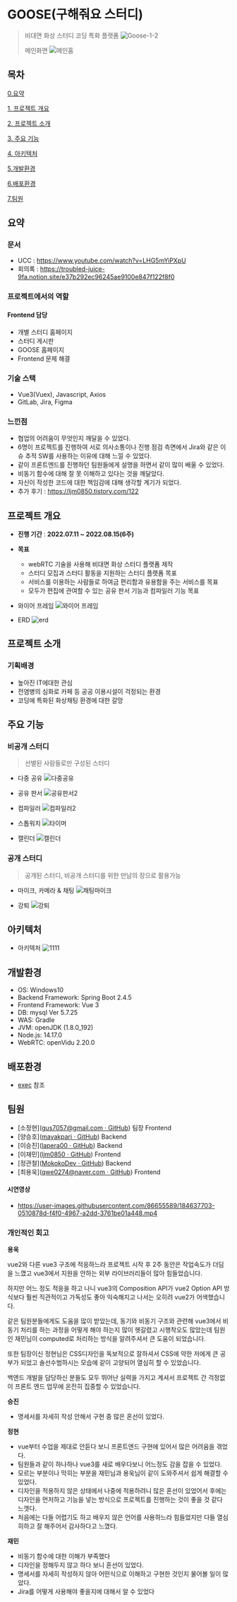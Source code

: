 # GOOSE(구해줘요 스터디)

>비대면 화상 스터디 코딩 특화 플랫폼 
![Goose-1-2](https://user-images.githubusercontent.com/86655589/184588991-bb65717d-ff72-40fc-8e3a-c8eb15819df4.png)
>
>
>메인화면
![메인홈](https://user-images.githubusercontent.com/86655589/184629331-e87e00d5-887a-4e07-8706-4d1d7eebeeb5.png)

## 목차

[0.요약](#요약)

[1. 프로젝트 개요](#프로젝트-개요)

[2. 프로젝트 소개](#프로젝트-소개)

[3. 주요 기능](#주요-기능)

[4. 아키텍처](#아키텍처)

[5.개발환경](#개발환경)

[6.배포환경](#배포환경)

[7.팀원](#팀원)

## 요약

### 문서

- UCC : https://www.youtube.com/watch?v=LHG5mYiPXpU
- 회의록 : https://troubled-juice-9fa.notion.site/e37b292ec96245ae9100e847f122f8f0

### 프로젝트에서의 역할

#### Frontend 담당

- 개별 스터디 홈페이지
- 스터디 게시판
- GOOSE 홈페이지
- Frontend 문제 해결

### 기술 스택

- Vue3(Vuex), Javascript, Axios
- GitLab, Jira, Figma

### 느낀점

- 협업의 어려움이 무엇인지 깨달을 수 있었다.
- 6명이 프로젝트를 진행하여 서로 의사소통이나 진행 점검 측면에서 Jira와 같은 이슈 추적 SW를 사용하는 이유에 대해 느낄 수 있었다.
- 같이 프론트엔드를 진행하던 팀원들에게 설명을 하면서 같이 많이 배울 수 있었다.
- 비동기 함수에 대해 잘 못 이해하고 있다는 것을 깨달았다.
- 자신이 작성한 코드에 대한 책임감에 대해 생각할 계기가 되었다.
- 추가 후기 : https://ljm0850.tistory.com/122



## 프로젝트 개요

- **진행 기간** : **2022.07.11 ~ 2022.08.15(6주)**

- **목표**
  - webRTC 기술을 사용해 비대면 화상 스터디 플랫폼 제작
  - 스터디 모집과 스터디 활동을 지원하는 스터디 플랫폼 목표
  - 서비스를 이용하는 사람들로 하여금 편리함과 유용함을 주는 서비스를 목표
  - 모두가 편집에 관여할 수 있는 공유 판서 기능과 컴파일러 기능 목표

- 와이어 프레임
  ![와이어 프레임](https://user-images.githubusercontent.com/86655589/184591676-be098f63-7a07-45b8-9504-15e97387f857.png)
- ERD
  ![erd](https://user-images.githubusercontent.com/86655589/184592347-b8b6a17a-62b9-4272-a5e8-e2c31e3e8365.png)



## 프로젝트 소개

### 기획배경

- 높아진 IT에대한 관심
- 전염병의 심화로 카페 등 공공 이용시설이 걱정되는 환경
- 코딩에 특화된 화상채팅 환경에 대한 갈망



## 주요 기능



### 비공개 스터디
> 선별된 사람들로만 구성된 스터디
- 다중 공유
![다중공유](https://user-images.githubusercontent.com/86655589/184599253-53cc9fe8-e0fa-44aa-b0ec-9ea65eb2af98.gif)

- 공유 판서
![공유판서2](https://user-images.githubusercontent.com/86655589/184804050-9d157aeb-6e8f-4af8-a140-927a6b2f9819.gif)

- 컴파일러
![컴파일러2](https://user-images.githubusercontent.com/86655589/184805481-5aa2c663-4c12-4871-acfd-704e0b2dae4e.gif)

- 스톱워치
![타이머](https://user-images.githubusercontent.com/86655589/184599763-33ef3ac7-511f-40b3-a8eb-f179001d7755.gif)

- 캘린더
![캘린더](https://user-images.githubusercontent.com/86655589/185011528-404a6269-321a-4b65-b5f9-7fa92d6e6401.gif)



### 공개 스터디
> 공개된 스터디, 비공개 스터디를 위한 만남의 장으로 활용가능
- 마이크, 카메라 & 채팅
![채팅마이크](https://user-images.githubusercontent.com/86655589/184601420-d76bbf40-e8ac-4598-87af-4fb07c8afe03.gif)

- 강퇴
![강퇴](https://user-images.githubusercontent.com/86655589/184600601-61132c9f-a554-4740-882c-a90c7ee5af81.gif)



## 아키텍처
- 아키텍처
![1111](https://user-images.githubusercontent.com/86655589/184800962-77e8e8d0-553e-4289-b9a4-1b857b7b0b08.jpg)



## 개발환경
- OS: Windows10
- Backend Framework: Spring Boot 2.4.5
- Frontend Framework: Vue 3
- DB: mysql Ver 5.7.25
- WAS: Gradle
- JVM: openJDK (1.8.0_192)
- Node.js: 14.17.0
- WebRTC: openVidu 2.20.0

## 배포환경
- [exec](./exec) 참조

## 팀원

- [소정현]([gus7057@gmail.com · GitHub](https://github.com/sjhyun7057)) 팀장 Frontend
- [양승호]([mayakpari · GitHub](https://github.com/mayakpari)) Backend
- [이승진]([lapera00 · GitHub](https://github.com/lapera00)) Backend
- [이재민]([ljm0850 · GitHub](https://github.com/ljm0850)) Frontend
- [정관철]([MokokoDev · GitHub](https://github.com/MokokoDev)) Backend
- [최용욱]([qwe0274@naver.com  · GitHub](https://github.com/Ingyeon)) Frontend


#### 시연영상
- https://user-images.githubusercontent.com/86655589/184637703-0510878d-f4f0-4967-a2dd-3761be01a448.mp4



### 개인적인 회고

**용욱**

vue2와 다른 vue3 구조에 적응하느라 프로젝트 시작 후 2주 동안은 작업속도가 더딤을 느꼈고 vue3에서 지원을 안하는 외부 라이브러리들이 많아 힘들었습니다.

하지만 어느 정도 적응을 하고 나니 vue3의 Composition API가 vue2 Option API 방식보다 훨씬 직관적이고 가독성도 좋아 익숙해지고 나서는 오히려 vue2가 어색했습니다.

같은 팀원분들에게도 도움을 많이 받았는데, 동기와 비동기 구조와 관련해 vue3에서 비동기 처리를 하는 과정을 어떻게 해야 하는지 많이 헷갈렸고 시행착오도 많았는데 팀원인 재민님이 computed로 처리하는 방식을 알려주셔서 큰 도움이 되었습니다.

또한 팀장이신 정현님은 CSS디자인을 독보적으로 잘하셔서 CSS에 약한 저에게 큰 공부가 되었고 솔선수범하시는 모습에 같이 고양되어 열심히 할 수 있었습니다.

백엔드 개발을 담당하신 분들도 모두 뛰어난 실력을 가지고 계셔서 프로젝트 간 걱정없이 프론트 엔드 업무에 온전히 집중할 수 있었습니다.

**승진**

- 명세서를 자세히 작성 안해서 구현 중 많은 혼선이 있었다.

**정현**

- vue부터 수업을 제대로 안듣다 보니 프론트엔드 구현에 있어서 많은 어려움을 겪었다.
- 팀원들과 같이 하나하나 vue3를 새로 배우다보니 어느정도 감을 잡을 수 있었다.
- 모르는 부분이나 막히는 부분을 재민님과 용욱님이 같이 도와주셔서 쉽게 해결할 수 있었다.
- 디자인을 적용하지 않은 상태에서 나중에 적용하려니 많은 혼선이 있었어서 후에는 디자인을 먼저하고 기능을 넣는 방식으로 프로젝트를 진행하는 것이 좋을 것 같다 느꼇다.
- 처음에는 다들 어렵기도 하고 배우지 않은 언어를 사용하느라 힘들었지만 다들 열심히하고 잘 해주어서 감사하다고 느꼈다.

**재민**

- 비동기 함수에 대한 이해가 부족했다
- 디자인을 정해두지 않고 하다 보니 혼선이 있었다.
- 명세서를 자세히 작성하지 않아 어떤식으로 이해하고 구현한 것인지 물어볼 일이 많았다.
- Jira를 어떻게 사용해야 좋을지에 대해서 알 수 있었다
